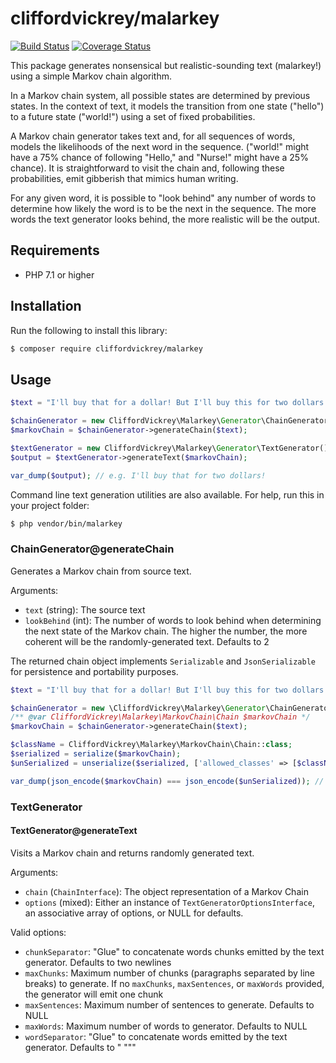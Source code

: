 # cliffordvickrey/malarkey

[![Build Status](https://travis-ci.com/cliffordvickrey/malarkey.svg?branch=master)](https://travis-ci.com/cliffordvickrey/malarkey/)
[![Coverage Status](https://coveralls.io/repos/github/cliffordvickrey/malarkey/badge.svg)](https://coveralls.io/github/cliffordvickrey/malarkey)

This package generates nonsensical but realistic-sounding text (malarkey!) using a simple Markov chain algorithm.

In a Markov chain system, all possible states are determined by previous states. In the context of text, it models the transition from one state ("hello") to a future state ("world!") using a set of fixed probabilities.

A Markov chain generator takes text and, for all sequences of words, models the likelihoods of the next word in the sequence. ("world!" might have a 75% chance of following "Hello," and "Nurse!" might have a 25% chance). It is straightforward to visit the chain and, following these probabilities, emit gibberish that mimics human writing.

For any given word, it is possible to "look behind" any number of words to determine how likely the word is to be the next in the sequence. The more words the text generator looks behind, the more realistic will be the output.

## Requirements

* PHP 7.1 or higher

## Installation

Run the following to install this library:
```bash
$ composer require cliffordvickrey/malarkey
```

## Usage

```php
$text = "I'll buy that for a dollar! But I'll buy this for two dollars!";

$chainGenerator = new CliffordVickrey\Malarkey\Generator\ChainGenerator();
$markovChain = $chainGenerator->generateChain($text);

$textGenerator = new CliffordVickrey\Malarkey\Generator\TextGenerator();
$output = $textGenerator->generateText($markovChain);

var_dump($output); // e.g. I'll buy that for two dollars!

```

Command line text generation utilities are also available. For help, run this in your project folder:

```bash
$ php vendor/bin/malarkey
```

### ChainGenerator@generateChain
Generates a Markov chain from source text.

Arguments:
* `text` (string): The source text
* `lookBehind` (int): The number of words to look behind when determining the next state of the Markov chain. The higher the number, the more coherent will be the randomly-generated text. Defaults to 2

The returned chain object implements `Serializable` and `JsonSerializable` for persistence and portability purposes.

```php
$text = "I'll buy that for a dollar! But I'll buy this for two dollars!";

$chainGenerator = new \CliffordVickrey\Malarkey\Generator\ChainGenerator();
/** @var CliffordVickrey\Malarkey\MarkovChain\Chain $markovChain */
$markovChain = $chainGenerator->generateChain($text);

$className = CliffordVickrey\Malarkey\MarkovChain\Chain::class;
$serialized = serialize($markovChain);
$unSerialized = unserialize($serialized, ['allowed_classes' => [$className]]);

var_dump(json_encode($markovChain) === json_encode($unSerialized)); // TRUE

```

### TextGenerator

#### TextGenerator@generateText
Visits a Markov chain and returns randomly generated text.

Arguments:
* `chain` (`ChainInterface`): The object representation of a Markov Chain
* `options` (mixed): Either an instance of `TextGeneratorOptionsInterface`, an associative array of options, or NULL for defaults.

Valid options:
* `chunkSeparator`: "Glue" to concatenate words chunks emitted by the text generator. Defaults to two newlines
* `maxChunks`: Maximum number of chunks (paragraphs separated by line breaks) to generate. If no `maxChunks`, `maxSentences`, or `maxWords` provided, the generator will emit one chunk
* `maxSentences`: Maximum number of sentences to generate. Defaults to NULL
* `maxWords`: Maximum number of words to generator. Defaults to NULL
* `wordSeparator`: "Glue" to concatenate words emitted by the text generator. Defaults to " """
